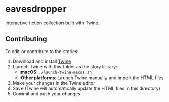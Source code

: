 # eavesdropper

Interactive fiction collection built with Twine.

## Contributing

To edit or contribute to the stories:

1. Download and install [Twine](https://twinery.org)
2. Launch Twine with this folder as the story library:
   - **macOS**: `./launch-twine-macos.sh`
   - **Other platforms**: Launch Twine manually and import the HTML files
3. Make your changes in the Twine editor
4. Save (Twine will automatically update the HTML files in this directory)
5. Commit and push your changes
